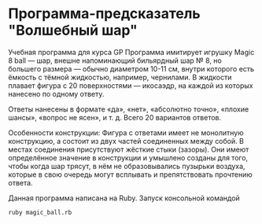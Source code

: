 # Программа-предсказатель "Волшебный шар"
Учебная программа для курса GP
Программа имитирует игрушку Magic 8 ball — шар, внешне напоминающий бильярдный шар № 8, но большего размера — обычно диаметром 10-11 см, внутри которого есть ёмкость с тёмной жидкостью, например, чернилами. В жидкости плавает фигура с 20 поверхностями — икосаэдр, на каждой из которых нанесено по одному ответу.

Ответы нанесены в формате «да», «нет», «абсолютно точно», «плохие шансы», «вопрос не ясен», и т. д. Всего 20 вариантов ответов.

Особенности конструкции: Фигура с ответами имеет не монолитную конструкцию, а состоит из двух частей соединенных между собой. В местах соединения присутствуют жёсткие стыки (зазоры). Они имеют определённое значение в конструкции и умышлено созданы для того, чтобы когда шар трясут, в нём не образовывались пузырьки воздуха, которые в свою очередь могут всплывать и препятствовать прочтению ответа.

Данная программа написана на Ruby. 
Запуск консольной командой 

```ruby magic_ball.rb```
